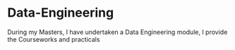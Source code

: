# Data-Engineering
During my Masters, I have undertaken a Data Engineering module, I provide the Courseworks and practicals

